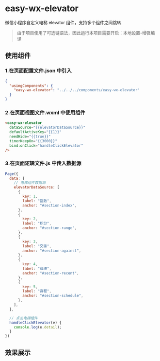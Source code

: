# easy-wx-elevator

微信小程序自定义电梯 elevator 组件，支持多个组件之间跳转

> 由于项目使用了可选链语法，因此运行本项目需要开启：本地设置-增强编译

## 使用组件

### 1.在页面配置文件.json 中引入

```json
{
  "usingComponents": {
    "easy-wx-elevator": "../../../components/easy-wx-elevator"
  }
}
```

### 2.在页面视图文件.wxml 中使用组件

```html
<easy-wx-elevator
  dataSource="{{elevatorDataSource}}"
  defaultActiveKey="{{1}}"
  needHide="{{true}}"
  timerKeepOn="{{3000}}"
  bind:onClick="handleClickElevator"
/>
```

### 3.在页面逻辑文件.js 中传入数据源

```javaScript
Page({
  data: {
    // 电梯组件数据源
    elevatorDataSource: [
      {
        key: 1,
        label: "指数",
        anchor: "#section-index",
      },
      {
        key: 2,
        label: "积分",
        anchor: "#section-range",
      },
      {
        key: 3,
        label: "交锋",
        anchor: "#section-against",
      },
      {
        key: 4,
        label: "战绩",
        anchor: "#section-recent",
      },
      {
        key: 5,
        label: "赛程",
        anchor: "#section-schedule",
      },
    ],
  },

  // 点击电梯组件
  handleClickElevator(e) {
    console.log(e.detail);
  }
})
```

## 效果展示
